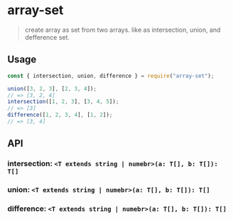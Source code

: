 # array-set
> create array as set from two arrays. like as intersection, union, and defference set.

## Usage

```js
const { intersection, union, difference } = require("array-set");

union([3, 2, 3], [2, 3, 4]);
// => [3, 2, 4]
intersection([1, 2, 3], [3, 4, 5]);
// => [3]
difference([1, 2, 3, 4], [1, 2]);
// => [3, 4]
```

## API

### intersection: `<T extends string | numebr>(a: T[], b: T[]): T[]`

### union: `<T extends string | numebr>(a: T[], b: T[]): T[]`

### difference: `<T extends string | numebr>(a: T[], b: T[]): T[]`
